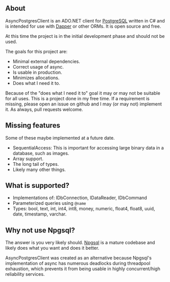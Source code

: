 ## About

AsyncPostgresClient is an ADO.NET client for [PostgreSQL](https://www.postgresql.org/)
written in C# and is intended for use with [Dapper](https://github.com/StackExchange/Dapper)
or other ORMs. It is open source and free.

At this time the project is in the initial development phase and should not be used.

The goals for this project are:
* Minimal external dependencies.
* Correct usage of async.
* Is usable in production.
* Minimizes allocations.
* Does what I need it to.

Because of the "does what I need it to" goal it may or may not be suitable for
all uses. This is a project done in my free time. If a requirement is missing,
please open an issue on github and I may (or may not) implement it. As always,
pull requests welcome.

## Missing features

Some of these maybe implemented at a future date.

* SequentialAccess: This is important for accessing large binary data in a database, such as images.
* Array support.
* The long tail of types.
* Likely many other things.

## What is supported?

* Implementations of: IDbConnection, IDataReader, IDbCommand
* Parameterized queries using `@name`
* Types: bool, text, int, int4, int8, money, numeric, float4, float8, uuid, date, timestamp, varchar.

## Why not use Npgsql?

The answer is you very likely should. [Npgsql](http://www.npgsql.org/) is a
mature codebase and likely does what you want and does it better.

AsyncPostgresClient was created as an alternative because Npgsql's
implementation of async has numerous deadlocks during threadpool exhaustion,
which prevents it from being usable in highly concurrent/high reliability
services.